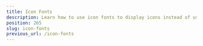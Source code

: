 ```yaml
---
title: Icon Fonts
description: Learn how to use icon fonts to display icons instead of using images.
position: 265
slug: icon-fonts
previous_url: /icon-fonts
---
```

